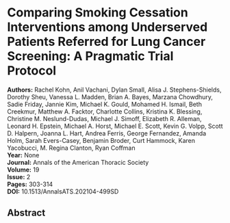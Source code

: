 # Comparing Smoking Cessation Interventions among Underserved Patients Referred for Lung Cancer Screening: A Pragmatic Trial Protocol

**Authors:** Rachel Kohn, Anil Vachani, Dylan Small, Alisa J. Stephens-Shields, Dorothy Sheu, Vanessa L. Madden, Brian A. Bayes, Marzana Chowdhury, Sadie Friday, Jannie Kim, Michael K. Gould, Mohamed H. Ismail, Beth Creekmur, Matthew A. Facktor, Charlotte Collins, Kristina K. Blessing, Christine M. Neslund-Dudas, Michael J. Simoff, Elizabeth R. Alleman, Leonard H. Epstein, Michael A. Horst, Michael E. Scott, Kevin G. Volpp, Scott D. Halpern, Joanna L. Hart, Andrea Ferris, George Fernandez, Amanda Holm, Sarah Evers-Casey, Benjamin Broder, Curt Hammock, Karen Yacobucci, M. Regina Clanton, Ryan Coffman  
**Year:** None  
**Journal:** Annals of the American Thoracic Society  
**Volume:** 19  
**Issue:** 2  
**Pages:** 303-314  
**DOI:** 10.1513/AnnalsATS.202104-499SD  

## Abstract


